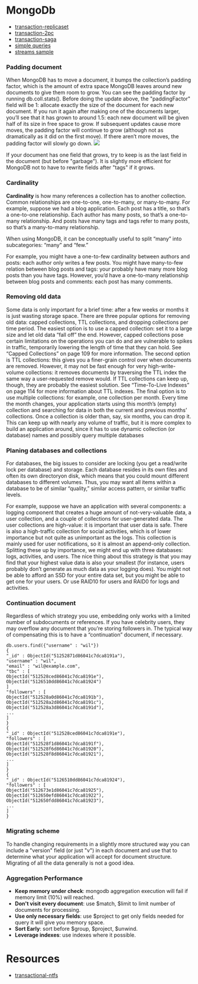 # MongoDb 
* [transaction-replicaset](https://github.com/khdevnet/mongodb/tree/master/transaction-replicaset)
* [transaction-2pc](https://github.com/khdevnet/mongodb/tree/master/transaction-2pc)
* [transaction-saga](https://github.com/khdevnet/mongodb/tree/master/transaction-saga)
* [simple queries](https://github.com/khdevnet/mongodb/tree/master/mongo-rental-company)
* [streams sample](https://github.com/khdevnet/mongodb/tree/master/streams)

### Padding document 
When MongoDB has to move a document, it bumps the collection’s padding factor, which is the amount of extra space MongoDB leaves around new documents to give them room to grow. You can see the padding factor by running db.coll.stats(). Before doing the update above, the "paddingFactor" field will be 1: allocate exactly the size of the document for each new document. If you run it again after making one of the documents larger, you’ll see that it has grown to around 1.5: each new document will be given half of its size in free space to grow. If subsequent updates cause more moves, the padding factor will continue to grow
(although not as dramatically as it did on the first move). If there aren’t more moves, the padding factor will slowly go down.
![](https://github.com/khdevnet/mongodb/blob/master/docs/document-padding.png)

If your document has one field that grows, try to keep is as the last field in the document (but before "garbage"). It is slightly more efficient for MongoDB not to have to rewrite fields after "tags" if it grows.

### Cardinality
**Cardinality** is how many references a collection has to another collection. Common relationships are one-to-one, one-to-many, or many-to-many. For example, suppose we had a blog application. Each post has a title, so that’s a one-to-one relationship. Each author has many posts, so that’s a one-to-many relationship. And posts have many tags and tags refer to many posts, so that’s a many-to-many relationship.   

When using MongoDB, it can be conceptually useful to split “many” into subcategories:
“many” and “few.”     

For example, you might have a one-to-few cardinality between authors and posts: each author only writes a few posts. You might have many-to-few relation between blog posts and tags: your probably have many more blog posts than you have tags. However, you’d have a one-to-many relationship between blog posts and comments: each post has many comments.

### Removing old data
Some data is only important for a brief time: after a few weeks or months it is just wasting storage space. There are three popular options for removing old data: capped collections, TTL collections, and dropping collections per time period. The easiest option is to use a capped collection: set it to a large size and let old data “fall off” the end. However, capped collections pose certain limitations on the operations you can do and are vulnerable to spikes in traffic, temporarily lowering the length of time that they can hold. See “Capped Collections” on page 109 for more information. The second option is TTL collections: this gives you a finer-grain control over when documents are removed. However, it may not be fast enough for very high-write-volume collections: it removes documents by traversing the TTL index the same way a user-requested remove would. If TTL collections can keep up, though, they are probably the
easiest solution. See “Time-To-Live Indexes” on page 114 for more information about TTL indexes.
The final option is to use multiple collections: for example, one collection per month. Every time the month changes, your application starts using this month’s (empty) collection and searching for data in both the current and previous months’ collections.
Once a collection is older than, say, six months, you can drop it. This can keep up with nearly any volume of traffic, but it is more complex to build an application around, since it has to use dynamic collection (or database) names and possibly query multiple databases

### Planing databases and collections
For databases, the big issues to consider are locking (you get a read/write lock per database) and storage. Each database resides in its own files and often its own directoryon disk, which means that you could mount different databases to different volumes.
Thus, you may want all items within a database to be of similar “quality,” similar access pattern, or similar traffic levels.

For example, suppose we have an application with several components: a logging component that creates a huge amount of not-very-valuable data, a user collection, and a couple of collections for user-generated data. The user collections are high-value: it is important that user data is safe. There is also a high-traffic collection for social activities, which is of lower importance but not quite as unimportant as the logs. This collection is mainly used for user notifications, so it is almost an append-only collection.
Splitting these up by importance, we might end up with three databases: logs, activities, and users. The nice thing about this strategy is that you may find that your highest value data is also your smallest (for instance, users probably don’t generate as much data
as your logging does). You might not be able to afford an SSD for your entire data set, but you might be able to get one for your users. Or use RAID10 for users and RAID0 for logs and activities.

### Continuation document
Regardless of which strategy you use, embedding only works with a limited number of subdocuments or references. If you have celebrity users, they may overflow any document that you’re storing followers in. The typical way of compensating this is to have a “continuation” document, if necessary.

```
db.users.find({"username" : "wil"})
{
"_id" : ObjectId("51252871d86041c7dca8191a"),
"username" : "wil",
"email" : "wil@example.com",
"tbc" : [
ObjectId("512528ced86041c7dca8191e"),
ObjectId("5126510dd86041c7dca81924")
]
"followers" : [
ObjectId("512528a0d86041c7dca8191b"),
ObjectId("512528a2d86041c7dca8191c"),
ObjectId("512528a3d86041c7dca8191d"),
...
]
}
{
"_id" : ObjectId("512528ced86041c7dca8191e"),
"followers" : [
ObjectId("512528f1d86041c7dca8191f"),
ObjectId("512528f6d86041c7dca81920"),
ObjectId("512528f8d86041c7dca81921"),
...
]
}
{
"_id" : ObjectId("5126510dd86041c7dca81924"),
"followers" : [
ObjectId("512673e1d86041c7dca81925"),
ObjectId("512650efd86041c7dca81922"),
ObjectId("512650fdd86041c7dca81923"),
...
]
}
```
### Migrating scheme
To handle changing requirements in a slightly more structured way you can include a "version" field (or just "v") in each document and use that to determine what your application will accept for document structure. Migrating of all the data generally is not a good idea.

### Aggregation Performance
* **Keep memory under check**: mongodb aggregation execution will fail if memory limit (10%) will reached.
* **Don't visit every document**: use $match, $limit to limit number of documents for processing.
* **Use only necessary fields**: use $project to get only fields needed for query it will give you memory space.
* **Sort Early**: sort before $group, $project, $unwind. 
* **Leverage indexes**: use indexes where it possible.

# Resources
* [transactional-ntfs](https://docs.microsoft.com/en-us/windows/win32/fileio/transactional-ntfs-portal)
